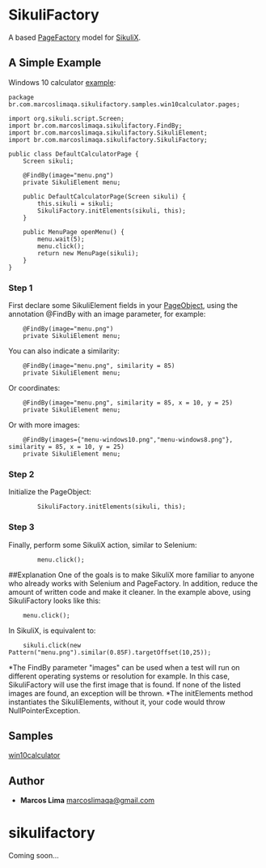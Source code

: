 # SikuliFactory

A based [PageFactory](https://github.com/SeleniumHQ/selenium/wiki/PageFactory) model for [SikuliX](http://sikulix.com/).

## A Simple Example

Windows 10 calculator [example](sikuli-factory/tree/master/src/test/java/br/com/marcoslimaqa/sikulifactory/samples/win10calculator):

```
package br.com.marcoslimaqa.sikulifactory.samples.win10calculator.pages;

import org.sikuli.script.Screen;
import br.com.marcoslimaqa.sikulifactory.FindBy;
import br.com.marcoslimaqa.sikulifactory.SikuliElement;
import br.com.marcoslimaqa.sikulifactory.SikuliFactory;

public class DefaultCalculatorPage {
	Screen sikuli;
	
	@FindBy(image="menu.png")
	private SikuliElement menu;
	
	public DefaultCalculatorPage(Screen sikuli) {
		this.sikuli = sikuli;
		SikuliFactory.initElements(sikuli, this);
	}

	public MenuPage openMenu() {
		menu.wait(5);
		menu.click();
		return new MenuPage(sikuli);
	}
}
```

### Step 1

First declare some SikuliElement fields in your [PageObject](https://github.com/SeleniumHQ/selenium/wiki/PageObjects), using the annotation @FindBy with an image parameter, for example:

```
	@FindBy(image="menu.png")
	private SikuliElement menu;
```

You can also indicate a similarity:

```
	@FindBy(image="menu.png", similarity = 85)
	private SikuliElement menu;
```

Or coordinates:

```
	@FindBy(image="menu.png", similarity = 85, x = 10, y = 25)
	private SikuliElement menu;
```

Or with more images:

```
	@FindBy(images={"menu-windows10.png","menu-windows8.png"}, similarity = 85, x = 10, y = 25)
	private SikuliElement menu;
```

### Step 2
Initialize the PageObject:

```
		SikuliFactory.initElements(sikuli, this);
```

### Step 3
Finally, perform some SikuliX action, similar to Selenium:

```
		menu.click();
```

##Explanation
One of the goals is to make SikuliX more familiar to anyone who already works with Selenium and PageFactory. In addition, reduce the amount of written code and make it cleaner.
In the example above, using SikuliFactory looks like this:

```
	menu.click();
```

In SikuliX, is equivalent to:

```
	sikuli.click(new Pattern("menu.png").similar(0.85F).targetOffset(10,25));
```

*The FindBy parameter "images" can be used when a test will run on different operating systems or resolution for example. In this case, SikuliFactory will use the first image that is found. If none of the listed images are found, an exception will be thrown.
*The initElements method instantiates the SikuliElements, without it, your code would throw NullPointerException.

## Samples

[win10calculator](sikuli-factory/tree/master/src/test/java/br/com/marcoslimaqa/sikulifactory/samples/win10calculator)

## Author

* **Marcos Lima** [marcoslimaqa@gmail.com](mailto:marcoslimaqa@gmail.com)
# sikulifactory

Coming soon...

